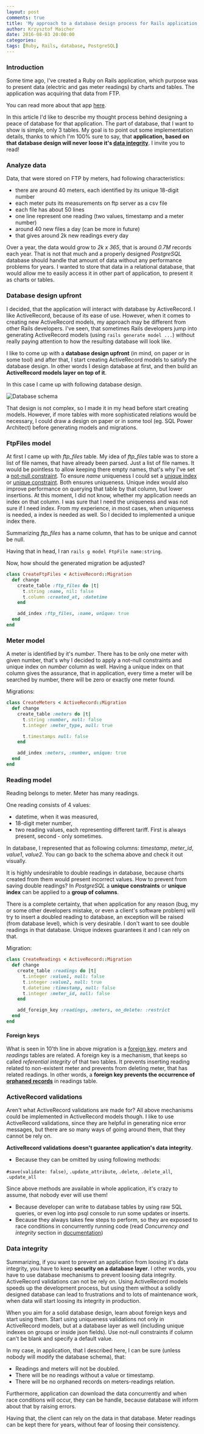 ```yaml
---
layout: post
comments: true
title: 'My approach to a database design process for Rails application'
author: Krzysztof Maicher
date: 2016-08-03 20:00:00
categories:
tags: [Ruby, Rails, database, PostgreSQL]
---
```


### Introduction

Some time ago, I've created a Ruby on Rails application, which purpose was to present data (electric and gas meter readings) by charts and tables.
The application was acquiring that data from FTP.

You can read more about that app [here](/freelance-ruby-or-rails-application-development).

In this article I'd like to describe my thought process behind designing a peace of database for that application.
The part of database, that I want to show is simple, only 3 tables.
My goal is to point out some implementation details, thanks to which I'm 100% sure to say, that __application, based on that database design will never loose it's [data integrity](https://en.wikipedia.org/wiki/Data_integrity)__.
I invite you to read!

### Analyze data

Data, that were stored on FTP by meters, had following characteristics:

- there are around 40 meters, each identified by its unique 18-digit number
- each meter puts its measurements on ftp server as a csv file
- each file has about 50 lines
- one line represent one reading (two values, timestamp and a meter number)
- around 40 new files a day (can be more in future)
- that gives around 2k new readings every day

Over a year, the data would grow to _2k x 365_, that is around _0.7M_ records each year.
That is not that much and a properly designed _PostgreSQL_ database should handle that amount of data without any performance problems for years.
I wanted to store that data in a relational database, that would allow me to easily access it in other part of application, to present it as charts or tables.

### Database design upfront

I decided, that the application will interact with database by ActiveRecord. I like ActiveRecord, because of its ease of use.
However, when it comes to creating new ActiveRecord models, my approach may be different from other Rails developers.
I've seen, that sometimes Rails developers jump into generating ActiveRecord models (using `rails generate model ...`) without really paying attention to how the resulting database will look like.

I like to come up with a __database design upfront__ (in mind, on paper or in some tool) and after that, I start creating ActiveRecord models to satisfy the database design.
In other words I design database at first, and then build an __ActiveRecord models layer on top of it__.

In this case I came up with following database design.

![Database schema](/assets/gt_readings_db.png)

That design is not complex, so I made it in my head before start creating models.
However, if more tables with more sophisticated relations would be necessary, I could draw a design on paper or in some tool (eg. SQL Power Architect) before generating models and migrations.

### FtpFiles model

At first I came up with _ftp_files_ table. My idea of _ftp_files_ table was to store a list of file names, that have already been parsed. Just a list of file names.
It would be pointless to allow keeping there empty names, that's why I've set a [not-null constraint](https://www.postgresql.org/docs/9.3/static/ddl-constraints.html#AEN2486).
To ensure _name_ uniqueness I could set a [unique index](https://www.postgresql.org/docs/9.4/static/indexes-unique.html) or [unique constraint](https://www.postgresql.org/docs/9.3/static/ddl-constraints.html#DDL-CONSTRAINTS-UNIQUE-CONSTRAINTS).
Both ensures uniqueness.
Unique index would also improve performance on querying that table by that column, but lower insertions.
At this moment, I did not know, whether my application needs an index on that column.
I was sure that I need the uniqueness and was not sure if I need index.
From my experience, in most cases, when uniqueness is needed, a index is needed as well.
So I decided to implemented a unique index there.

Summarizing _ftp_files_ has a name column, that has to be unique and cannot be null.

Having that in head, I ran `rails g model FtpFile name:string`.

Now, how should the generated migration be adjusted?

```ruby
class CreateFtpFiles < ActiveRecord::Migration
  def change
    create_table :ftp_files do |t|
      t.string :name, nil: false
      t.column :created_at, :datetime
    end

    add_index :ftp_files, :name, unique: true
  end
end
```

### Meter model

A meter is identified by it's _number_.
There has to be only one meter with given number, that's why I decided to apply a not-null constraints and unique index on _number_ column as well.
Having a unique index on that column gives the assurance, that in application, every time a meter will be searched by number, there will be zero or exactly one meter found.

Migrations:

```ruby
class CreateMeters < ActiveRecord::Migration
  def change
    create_table :meters do |t|
      t.string :number, null: false
      t.integer :meter_type, null: true

      t.timestamps null: false
    end

    add_index :meters, :number, unique: true
  end
end
```

### Reading model

Reading belongs to meter. Meter has many readings.

One reading consists of 4 values:

- datetime, when it was measured,
- 18-digit meter number,
- two reading values, each representing different tariff. First is always present, second - only sometimes.

In database, I represented that as following columns: _timestamp_, _meter_id_, _value1_, _value2_. You can go back to the schema above and check it out visually.

It is highly undesirable to double readings in database, because charts created from them would present incorrect values.
How to prevent from saving double readings?
In _PostgreSQL_ a __unique constraints__ or __unique index__ can be applied to a __group of columns__.

There is a complete certainty, that when application for any reason (bug, my or some other developers mistake, or even a client's software problem) will try to insert a doubled reading to database, an exception will be raised (from database level), which is very desirable.
I don't want to see double readings in that database. Unique indexes guarantees it and I can rely on that.

Migration:

```ruby
class CreateReadings < ActiveRecord::Migration
  def change
    create_table :readings do |t|
      t.integer :value1, null: false
      t.integer :value2, null: true
      t.datetime :timestamp, null: false
      t.integer :meter_id, null: false
    end

    add_foreign_key :readings, :meters, on_delete: :restrict
  end
end
```

#### Foreign keys

What is seen in 10'th line in above migration is a [foreign key](https://www.postgresql.org/docs/8.1/static/tutorial-fk.html).
_meters_ and _readings_ tables are related.
A foreign key is a mechanism, that keeps so called _referential integrity_ of that two tables.
It prevents inserting reading related to non-existent meter and prevents from deleting meter, that has related readings.
In other words, a __foreign key prevents the occurrence of [orphaned records](http://www.dhdursoassociates.com/database-glossary-3.html#orphan)__ in readings table.

### ActiveRecord validations

Aren't what ActiveRecord validations are made for? All above mechanisms could be implemented in ActiveRecord models though.
I like to use ActiveRecord validations, since they are helpful in generating nice error messages, but there are so many ways of going around them, that they cannot be rely on.

__ActiveRecord validations doesn't guarantee application's data integrity__.

- Because they can be omitted by using following methods:

`#save(validate: false)`, `.update_attribute`, `.delete`, `.delete_all`, `.update_all`

Since above methods are available in whole application, it's crazy to assume, that nobody ever will use them!

- Because developer can write to database tables by using raw SQL queries, or even log into psql console to run some updates or inserts.
- Because they always takes few steps to perform, so they are exposed to race conditions in concurrently running code (read _Concurrency and integrity_ section in [documentation](http://apidock.com/rails/v4.2.1/ActiveRecord/Validations/ClassMethods/validates_uniqueness_of))

### Data integrity

Summarizing, if you want to prevent an application from loosing it's data integrity, you have to keep __security on a database layer__. I other words, you have to use database mechanisms to prevent loosing data integrity.
ActiveRecord validations can not be rely on.
Using ActiveRecord models speeds up the development process, but using them without a solidly designed database can lead to frustrations and to lots of maintenance work, when data will start loosing its integrity in production.

When you aim for a solid database design, learn about foreign keys and start using them.
Start using uniqueness validations not only in ActiveRecord models, but at a database layer as well (including unique indexes on groups or inside json fields).
Use not-null constraints if column can't be blank and specify a default value.

In my case, in application, that I described here, I can be sure (unless nobody will modify the database schema), that:

- Readings and meters will not be doubled.
- There will be no readings without a value or timestamp.
- There will be no orphaned records on meters-readings relation.

Furthermore, application can download the data concurrently and when race conditions will occur, they can be handle, because database will inform about that by raising errors.

Having that, the client can rely on the data in that database. Meter readings can be kept there for years, without fear of loosing their consistency.
